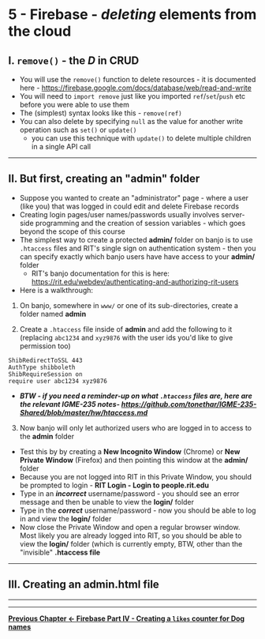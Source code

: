 # 5 - Firebase - *deleting* elements from the cloud

## I. `remove()` - the *D* in CRUD
- You will use the `remove()` function to delete resources - it is documented here - https://firebase.google.com/docs/database/web/read-and-write
- You will need to `import remove` just like you imported `ref`/`set`/`push` etc before you were able to use them
- The (simplest) syntax looks like this - `remove(ref)`
- You can also delete by specifying `null` as the value for another write operation such as `set()` or `update()`
  - you can use this technique with `update()` to delete multiple children in a single API call

<hr>

## II. But first, creating an "admin" folder

- Suppose you wanted to create an "administrator" page - where a user (like you) that was logged in could edit and delete Firebase records
- Creating login pages/user names/passwords usually involves server-side programming and the creation of session variables - which goes beyond the scope of this course
- The simplest way to create a protected **admin/** folder on banjo is to use `.htaccess` files and RIT's single sign on authentication system - then you can specify exactly which banjo users have have access to your **admin/** folder
  - RIT's banjo documentation for this is here: https://rit.edu/webdev/authenticating-and-authorizing-rit-users
- Here is a walkthrough:

1) On banjo, somewhere in `www/` or one of its sub-directories, create a folder named **admin**

2) Create a `.htaccess` file inside of **admin** and add the following to it (replacing `abc1234` and `xyz9876` with the user ids you'd like to give permission too)

```
ShibRedirectToSSL 443
AuthType shibboleth
ShibRequireSession on
require user abc1234 xyz9876
```

- ***BTW - if you need a reminder-up on what `.htaccess` files are, here are the relevant IGME-235 notes- https://github.com/tonethar/IGME-235-Shared/blob/master/hw/htaccess.md***


3) Now banjo will only let authorized users who are logged in to access to the **admin** folder

- Test this by by creating a **New Incognito Window** (Chrome) or **New Private Window** (Firefox) and then pointing this window at the **admin/** folder
- Because you are not logged into RIT in this Private Window,  you should be prompted to login - **RIT Login -  Login to people.rit.edu**
- Type in an ***incorrect*** username/password - you should see an error message and then be unable to view the **login/** folder
- Type in the ***correct*** username/password - now you should be able to log in and view the **login/** folder
- Now close the Private Window and open a regular browser window. Most likely you are already logged into RIT, so you should be able to view the **login/** folder (which is currently empty, BTW, other than the "invisible" **.htaccess file**

<hr>

## III. Creating an admin.html file

<hr><hr>

**[Previous Chapter <- Firebase Part IV - Creating a `likes` counter for Dog names](firebase-4.md)**
